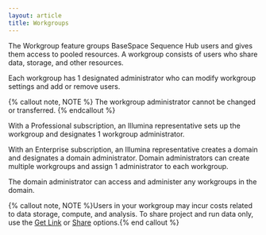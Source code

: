 ```yaml
---
layout: article
title: Workgroups
---
```


The Workgroup feature groups BaseSpace Sequence Hub users and gives them access to pooled resources. A workgroup consists of users who share data, storage, and other resources. 

Each workgroup has 1 designated administrator who can modify workgroup settings and add or remove users.

{% callout note, NOTE %} The workgroup administrator cannot be changed or transferred. {% endcallout %}

With a Professional subscription, an Illumina representative sets up the workgroup and designates 1 workgroup administrator.

With an Enterprise subscription, an Illumina representative creates a domain and designates a domain administrator. Domain administrators can create multiple workgroups and assign 1 administrator to each workgroup. 

The domain administrator can access and administer any workgroups in the domain. <!---See [Domain Administration](/articles/descriptive/domain-administration) for more information.--->

{% callout note, NOTE %}Users in your workgroup may incur costs related to data storage, compute, and analysis. To share project and run data only, use the [Get Link](/articles/tutorials/share-data-using-get-link) or [Share](/articles/tutorials/share-data-using-email) options.{% end callout %}
